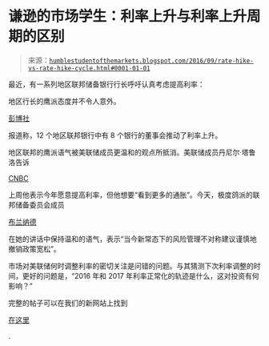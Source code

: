 <!--yml

类别：未分类

日期：2024-05-18 03:02:05

-->

# 谦逊的市场学生：利率上升与利率上升周期的区别

> 来源：[`humblestudentofthemarkets.blogspot.com/2016/09/rate-hike-vs-rate-hike-cycle.html#0001-01-01`](https://humblestudentofthemarkets.blogspot.com/2016/09/rate-hike-vs-rate-hike-cycle.html#0001-01-01)

最近，有一系列地区联邦储备银行行长呼吁认真考虑提高利率：

地区行长的鹰派态度并不令人意外。

[彭博社](http://www.bloomberg.com/news/articles/2016-08-23/eight-fed-district-bank-boards-backed-discount-rate-hike-in-july)

报道称，12 个地区联邦银行中有 8 个银行的董事会推动了利率上升。

地区联邦的鹰派语气被美联储成员更温和的观点所抵消。美联储成员丹尼尔·塔鲁洛告诉

[CNBC](http://www.cnbc.com/2016/09/09/fed-gov-daniel-tarullo-i-want-to-see-more-evidence-of-inflation-before-rate-hike.html)

上周他表示今年愿意提高利率，但他想要“看到更多的通胀”。今天，极度鸽派的联邦储备委员会成员

[布兰纳德](http://www.federalreserve.gov/newsevents/speech/brainard20160912a.htm)

在她的讲话中保持温和的语气，表示“当今新常态下的风险管理不对称建议谨慎地撤销政策宽松”。

市场对美联储何时调整利率的密切关注是问错的问题。与其猜测下次利率调整的时间，更好的问题是，“2016 年和 2017 年利率正常化的轨迹是什么，这对投资有何影响？”

完整的帖子可以在我们的新网站上找到

[在这里](https://humblestudentofthemarkets.com/2016/09/12/rate-hike-vs-rate-hike-cycle/)

.
